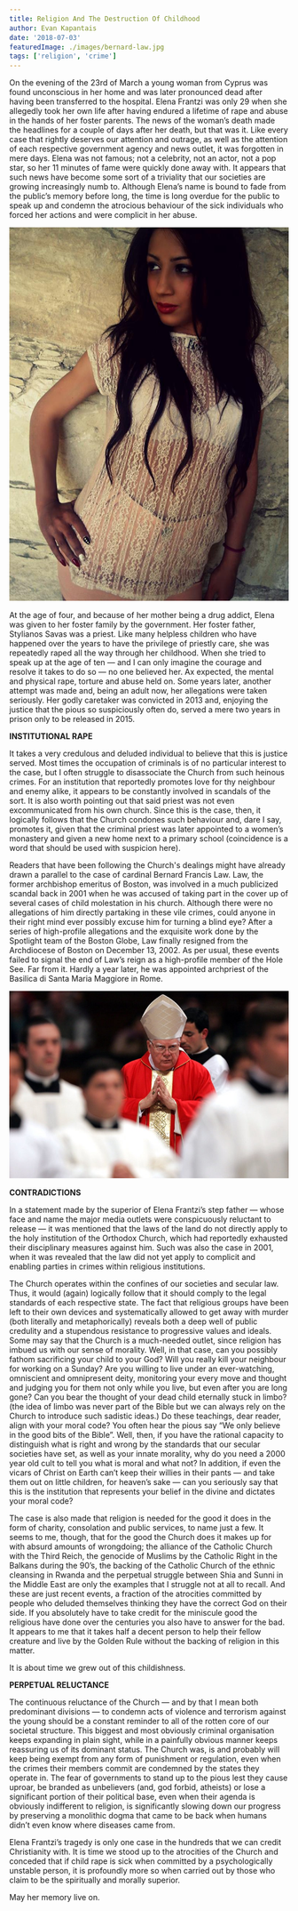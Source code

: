 ```yaml
---
title: Religion And The Destruction Of Childhood
author: Evan Kapantais
date: '2018-07-03'
featuredImage: ./images/bernard-law.jpg
tags: ['religion', 'crime']
---
```


<!-- **BACKGROUND** -->

On the evening of the 23rd of March a young woman from Cyprus was found unconscious in her home and was later pronounced dead after having been transferred to the hospital. Elena Frantzi was only 29 when she allegedly took her own life after having endured a lifetime of rape and abuse in the hands of her foster parents.
The news of the woman’s death made the headlines for a couple of days after her death, but that was it. Like every case that rightly deserves our attention and outrage, as well as the attention of each respective government agency and news outlet, it was forgotten in mere days. Elena was not famous; not a celebrity, not an actor, not a pop star, so her 11 minutes of fame were quickly done away with. It appears that such news have become some sort of a triviality that our societies are growing increasingly numb to. Although Elena’s name is bound to fade from the public’s memory before long, the time is long overdue for the public to speak up and condemn the atrocious behaviour of the sick individuals who forced her actions and were complicit in her abuse.

![Elena Frantzi / Facebook](images/elena-frantzi.jpg)

At the age of four, and because of her mother being a drug addict, Elena was given to her foster family by the government. Her foster father, Stylianos Savas was a priest. Like many helpless children who have happened over the years to have the privilege of priestly care, she was repeatedly raped all the way through her childhood. When she tried to speak up at the age of ten — and I can only imagine the courage and resolve it takes to do so — no one believed her. Ax expected, the mental and physical rape, torture and abuse held on. Some years later, another attempt was made and, being an adult now, her allegations were taken seriously. Her godly caretaker was convicted in 2013 and, enjoying the justice that the pious so suspiciously often do, served a mere two years in prison only to be released in 2015.

**INSTITUTIONAL RAPE**

It takes a very credulous and deluded individual to believe that this is justice served. Most times the occupation of criminals is of no particular interest to the case, but I often struggle to disassociate the Church from such heinous crimes. For an institution that reportedly promotes love for thy neighbour and enemy alike, it appears to be constantly involved in scandals of the sort. It is also worth pointing out that said priest was not even excommunicated from his own church. Since this is the case, then, it logically follows that the Church condones such behaviour and, dare I say, promotes it, given that the criminal priest was later appointed to a women’s monastery and given a new home next to a primary school (coincidence is a word that should be used with suspicion here).

Readers that have been following the Church's dealings might have already drawn a parallel to the case of cardinal Bernard Francis Law. Law, the former archbishop emeritus of Boston, was involved in a much publicized scandal back in 2001 when he was accused of taking part in the cover up of several cases of child molestation in his church. Although there were no allegations of him directly partaking in these vile crimes, could anyone in their right mind ever possibly excuse him for turning a blind eye? After a series of high-profile allegations and the exquisite work done by the Spotlight team of the Boston Globe, Law finally resigned from the Archdiocese of Boston on December 13, 2002. As per usual, these events failed to signal the end of Law’s reign as a high-profile member of the Hole See. Far from it. Hardly a year later, he was appointed archpriest of the Basilica di Santa Maria Maggiore in Rome.

![Bernard Law / Joe Readle](images/bernard-law-01.jpg)

**CONTRADICTIONS**

In a statement made by the superior of Elena Frantzi’s step father — whose face and name the major media outlets were conspicuously reluctant to release — it was mentioned that the laws of the land do not directly apply to the holy institution of the Orthodox Church, which had reportedly exhausted their disciplinary measures against him. Such was also the case in 2001, when it was revealed that the law did not yet apply to complicit and enabling parties in crimes within religious institutions.

The Church operates within the confines of our societies and secular law. Thus, it would (again) logically follow that it should comply to the legal standards of each respective state. The fact that religious groups have been left to their own devices and systematically allowed to get away with murder (both literally and metaphorically) reveals both a deep well of public credulity and a stupendous resistance to progressive values and ideals. Some may say that the Church is a much-needed outlet, since religion has imbued us with our sense of morality. Well, in that case, can you possibly fathom sacrificing your child to your God? Will you really kill your neighbour for working on a Sunday? Are you willing to live under an ever-watching, omniscient and omnipresent deity, monitoring your every move and thought and judging you for them not only while you live, but even after you are long gone? Can you bear the thought of your dead child eternally stuck in limbo? (the idea of limbo was never part of the Bible but we can always rely on the Church to introduce such sadistic ideas.) Do these teachings, dear reader, align with your moral code? You often hear the pious say “We only believe in the good bits of the Bible”. Well, then, if you have the rational capacity to distinguish what is right and wrong by the standards that our secular societies have set, as well as your innate morality, why do you need a 2000 year old cult to tell you what is moral and what not? In addition, if even the vicars of Christ on Earth can’t keep their willies in their pants — and take them out on little children, for heaven’s sake — can you seriously say that this is the institution that represents your belief in the divine and dictates your moral code?

The case is also made that religion is needed for the good it does in the form of charity, consolation and public services, to name just a few. It seems to me, though, that for the good the Church does it makes up for with absurd amounts of wrongdoing; the alliance of the Catholic Church with the Third Reich, the genocide of Muslims by the Catholic Right in the Balkans during the 90’s, the backing of the Catholic Church of the ethnic cleansing in Rwanda and the perpetual struggle between Shia and Sunni in the Middle East are only the examples that I struggle not at all to recall. And these are just recent events, a fraction of the atrocities committed by people who deluded themselves thinking they have the correct God on their side. If you absolutely have to take credit for the miniscule good the religious have done over the centuries you also have to answer for the bad. It appears to me that it takes half a decent person to help their fellow creature and live by the Golden Rule without the backing of religion in this matter.

It is about time we grew out of this childishness.

**PERPETUAL RELUCTANCE**

The continuous reluctance of the Church — and by that I mean both predominant divisions — to condemn acts of violence and terrorism against the young should be a constant reminder to all of the rotten core of our societal structure. This biggest and most obviously criminal organisation keeps expanding in plain sight, while in a painfully obvious manner keeps reassuring us of its dominant status. The Church was, is and probably will keep being exempt from any form of punishment or regulation, even when the crimes their members commit are condemned by the states they operate in. The fear of governments to stand up to the pious lest they cause uproar, be branded as unbelievers (and, god forbid, atheists) or lose a significant portion of their political base, even when their agenda is obviously indifferent to religion, is significantly slowing down our progress by preserving a monolithic dogma that came to be back when humans didn’t even know where diseases came from.

Elena Frantzi’s tragedy is only one case in the hundreds that we can credit Christianity with. It is time we stood up to the atrocities of the Church and conceded that if child rape is sick when committed by a psychologically unstable person, it is profoundly more so when carried out by those who claim to be the spiritually and morally superior.

May her memory live on.